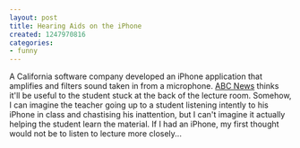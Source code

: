 ```yaml
---
layout: post
title: Hearing Aids on the iPhone
created: 1247970816
categories:
- funny
---
```

A California software company developed an iPhone application that amplifies and filters sound taken in from a microphone. [ABC News](http://www.abcnews.go.com/Technology/AheadoftheCurve/story?id=8111001&page=1) thinks it'll be useful to the student stuck at the back of the lecture room. Somehow, I can imagine the teacher going up to a student listening intently to his iPhone in class and chastising his inattention, but I can't imagine it actually helping the student learn the material. If I had an iPhone, my first thought would not be to listen to lecture more closely...
